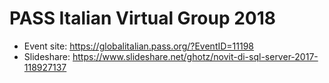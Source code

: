 # PASS Italian Virtual Group 2018
* Event site: https://globalitalian.pass.org/?EventID=11198
* Slideshare: https://www.slideshare.net/ghotz/novit-di-sql-server-2017-118927137

